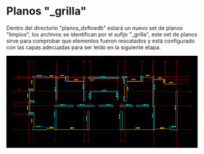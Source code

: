 # Planos "\_grilla"

Dentro del directorio "planos_dxftoedb" estará un nuevo set de planos "limpios", los archivos se identifican por el sufijo "\_grilla", este set de planos sirve para comprobar que elementos fueron rescatados y está configurado con las capas adecuadas para ser leído en la siguiente etapa.

![dxftoedb1](../images/dxftoedb/dxftoedb1_grilla.png)
